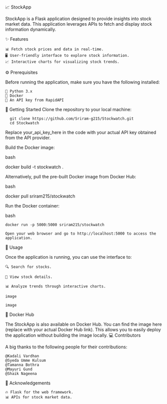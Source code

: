 📈 StockApp

StockApp is a Flask application designed to provide insights into stock market data. This application leverages APIs to fetch and display stock information dynamically.

✨ Features

    📊 Fetch stock prices and data in real-time.
    🖥️ User-friendly interface to explore stock information.
    📈 Interactive charts for visualizing stock trends.

⚙️ Prerequisites

Before running the application, make sure you have the following installed:

    🐍 Python 3.x
    🐋 Docker
    🔑 An API key from RapidAPI

🚀 Getting Started
Clone the repository to your local machine:

```
  git clone https://github.com/Sriram-g215/Stockwatch.git
  cd Stockwatch
```
    

Replace your_api_key_here in the code with your actual API key obtained from the API provider.

Build the Docker image:

bash

docker build -t stockwatch .

Alternatively, pull the pre-built Docker image from Docker Hub:

bash

docker pull sriram215/stockwatch

Run the Docker container:

bash

    docker run -p 5000:5000 sriram215/stockwatch

    Open your web browser and go to http://localhost:5000 to access the application.

📝 Usage

Once the application is running, you can use the interface to:

    🔍 Search for stocks.

    📃 View stock details.

    📊 Analyze trends through interactive charts.

    image

    image

🐳 Docker Hub

The StockApp is also available on Docker Hub. You can find the image here (replace with your actual Docker Hub link). This allows you to easily deploy the application without building the image locally.
💻 Contributors

A big thanks to the following people for their contributions:

    @Kadali Vardhan
    @Syeda Umme Kulsum
    @Tamanna Bothra
    @Mayuri Gund
    @Shaik Nageena

🙏 Acknowledgements

    🔥 Flask for the web framework.
    📊 APIs for stock market data.


